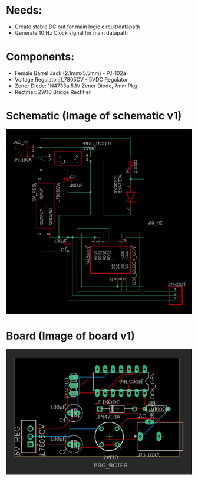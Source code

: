 # Needs:
- Create stable DC out for main logic circuit/datapath
- Generate 10 Hz Clock signal for main datapath

# Components:
- Female Barrel Jack (2.1mmx5.5mm) - PJ-102a
- Voltage Regulator: L7805CV - 5VDC Regulator
- Zener Diode: 1N4733a 5.1V Zener Diode, 7mm Pkg
- Rectifier: 2W10 Bridge Rectifier

# Schematic (Image of schematic v1)
![Alt_text](images/power_schm1.png?raw=true)

# Board (Image of board v1)
![Alt_text](images/power_brd1.png?raw=true)
